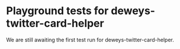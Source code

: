 # Playground tests for deweys-twitter-card-helper
We are still awaiting the first test run for deweys-twitter-card-helper.
